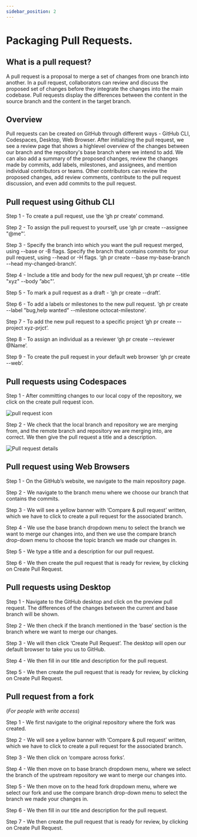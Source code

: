 ```yaml
---
sidebar_position: 2
---
```


# Packaging Pull Requests.

## What is a pull request?

A pull request is a proposal to merge a set of changes from one branch
into another. In a pull request, collaborators can review and discuss the
proposed set of changes before they integrate the changes into the main
codebase. Pull requests display the differences between the content in
the source branch and the content in the target branch.

## Overview

Pull requests can be created on GitHub through different ways - GitHub
CLI, Codespaces, Desktop, Web Browser.
After initializing the pull request, we see a review page that shows a highlevel overview of the changes between our branch and the repository's
base branch where we intend to add.
We can also add a summary of the proposed changes, review the changes
made by commits, add labels, milestones, and assignees, and mention
individual contributors or teams.
Other contributors can review the proposed changes, add review
comments, contribute to the pull request discussion, and even add
commits to the pull request.

## Pull request using Github CLI

Step 1 - To create a pull request, use the ‘gh pr create’ command.

Step 2 - To assign the pull request to yourself, use ‘gh pr create --assignee "@me"’.

Step 3 - Specify the branch into which you want the pull request merged, using --base or -B flags.
Specify the branch that contains commits for your pull request, using --head or -H flags.
‘gh pr create --base my-base-branch --head my-changed-branch’.

Step 4 - Include a title and body for the new pull request,‘gh pr create --title "xyz" --body ”abc"’.

Step 5 - To mark a pull request as a draft - ‘gh pr create --draft’.

Step 6 - To add a labels or milestones to the new pull request.
‘gh pr create --label "bug,help wanted" --milestone octocat-milestone’.

Step 7 - To add the new pull request to a specific project ‘gh pr create --project xyz-prjct’.

Step 8 - To assign an individual as a reviewer ‘gh pr create --reviewer @Name’.

Step 9 - To create the pull request in your default web browser ‘gh pr create --web’.


## Pull requests using Codespaces

Step 1 - After committing changes to our local copy of
the repository, we click on the create pull request icon.

![pull request icon](https://docs.github.com/assets/cb-10961/mw-1440/images/help/codespaces/codespaces-commit-pr-button.webp)

Step 2 - We check that the local branch and repository
we are merging from, and the remote branch and
repository we are merging into, are correct. We then
give the pull request a title and a description.

![Pull request details](https://docs.github.com/assets/cb-59674/mw-1440/images/help/codespaces/codespaces-commit-pr.webp)

## Pull request using Web Browsers

Step 1 - On the GitHub’s website, we navigate to the main repository page.

Step 2 - We navigate to the branch menu where we choose our branch that contains the commits.

Step 3 - We will see a yellow banner with ‘Compare & pull request’ written, which we have to click
to create a pull request for the associated branch.

Step 4 - We use the base branch dropdown menu to select the branch we want to merge our
changes into, and then we use the compare branch drop-down menu to choose the topic branch
we made our changes in.

Step 5 - We type a title and a description for our pull request.

Step 6 - We then create the pull request that is ready for review, by clicking on Create Pull
Request.


## Pull requests using Desktop

Step 1 - Navigate to the GitHub desktop and click on the preview pull request. The differences of
the changes between the current and base branch will be shown.

Step 2 - We then check if the branch mentioned in the ‘base’ section is the branch where we want
to merge our changes.

Step 3 - We will then click ‘Create Pull Request’. The desktop will open our default browser to take
you us to GitHub.

Step 4 - We then fill in our title and description for the pull request.

Step 5 - We then create the pull request that is ready for review, by clicking on Create Pull
Request.


## Pull request from a fork
(*For people with write access*)

Step 1 - We first navigate to the original repository where the fork was created.

Step 2 - We will see a yellow banner with ‘Compare & pull request’ written, which we have to click
to create a pull request for the associated branch.

Step 3 - We then click on ‘compare across forks’.

Step 4 - We then move on to base branch dropdown menu, where we select the branch of the
upstream repository we want to merge our changes into.

Step 5 - We then move on to the head fork dropdown menu, where we select our fork and use the
compare branch drop-down menu to select the branch we made your changes in.

Step 6 - We then fill in our title and description for the pull request.

Step 7 - We then create the pull request that is ready for review, by clicking on Create Pull Request.